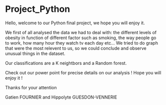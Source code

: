 # Project_Python

Hello, welcome to our Python final project, we hope you will enjoy it. 

We first of all analysed the data we had to deal with: the different levels of obesity in function of different factor such as smoking, the way people go to work, how many hour they watch tv each day etc...
We tried to do graph that were the most relevent to us, so we could conclude and observe unusual things in the dataset.

Our classifications are a K neightbors and a Random forest. 

Check out our power point for precise details on our analysis ! 
Hope you will enjoy it ! 

Thanks for your attention

Gatien FOURNIER and Hippolyte GUESDON-VENNERIE
